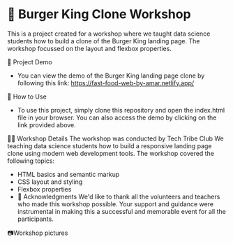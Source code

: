 
 # 🍔 Burger King Clone Workshop
This is a project created for a workshop where we taught data science students how to build a clone of the Burger King landing page. The workshop focussed on the layout and flexbox properties.

🚀 Project Demo
- You can view the demo of the Burger King landing page clone by following this link: https://fast-food-web-by-amar.netlify.app/

📖 How to Use
- To use this project, simply clone this repository and open the index.html file in your browser. You can also access the demo by clicking on the link provided above.

👨‍🏫 Workshop Details
The workshop was conducted by Tech Tribe Club We teaching data science students how to build a responsive landing page clone using modern web development tools. The workshop covered the following topics:

- HTML basics and semantic markup
- CSS layout and styling
- Flexbox properties
- 👏 Acknowledgments
We'd like to thank all the volunteers and teachers who made this workshop possible. Your support and guidance were instrumental in making this a successful and memorable event for all the participants.

📷Workshop pictures
